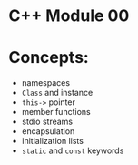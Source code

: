 # C++ Module 00
# Concepts:
- namespaces
- `Class` and instance
- `this->` pointer
- member functions
- stdio streams
- encapsulation
- initialization lists
- `static` and `const` keywords
